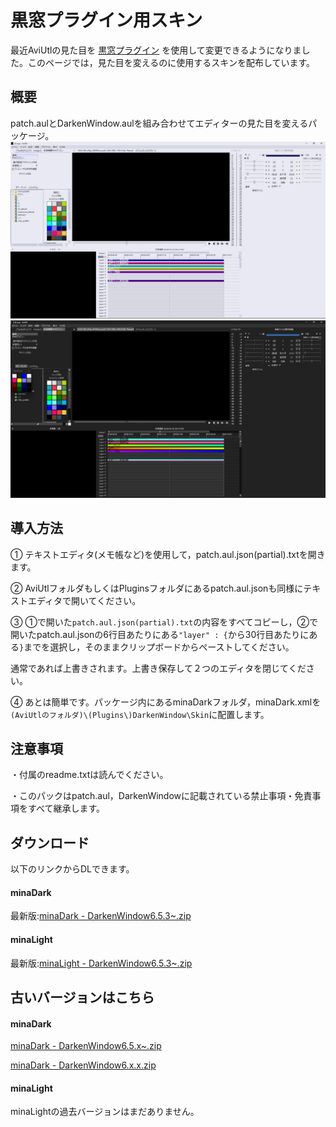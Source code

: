 # 黒窓プラグイン用スキン

最近AviUtlの見た目を
[黒窓プラグイン](https://github.com/hebiiro/AviUtl-Plugin-DarkenWindow)
を使用して変更できるようになりました。このページでは，見た目を変えるのに使用するスキンを配布しています。

## 概要
patch.aulとDarkenWindow.aulを組み合わせてエディターの見た目を変えるパッケージ。
![スクショ](20220718-light.png)![スクショ](20220718-dark.png)

## 導入方法
① テキストエディタ(メモ帳など)を使用して，patch.aul.json(partial).txtを開きます。

② AviUtlフォルダもしくはPluginsフォルダにあるpatch.aul.jsonも同様にテキストエディタで開いてください。

③ ①で開いた```patch.aul.json(partial).txt```の内容をすべてコピーし，②で開いたpatch.aul.jsonの6行目あたりにある```"layer" : {```から30行目あたりにある```}```までを選択し，そのままクリップボードからペーストしてください。

通常であれば上書きされます。上書き保存して２つのエディタを閉じてください。

④ あとは簡単です。パッケージ内にあるminaDarkフォルダ，minaDark.xmlを```(AviUtlのフォルダ)\(Plugins\)DarkenWindow\Skin```に配置します。

## 注意事項
・付属のreadme.txtは読んでください。

・このパックはpatch.aul，DarkenWindowに記載されている禁止事項・免責事項をすべて継承します。

## ダウンロード

以下のリンクからDLできます。

#### minaDark

最新版:[minaDark - DarkenWindow6.5.3~.zip](minaDark%20-%20DarkenWindow6.5.3~.zip)

#### minaLight

最新版:[minaLight - DarkenWindow6.5.3~.zip](minaLight%20-%20DarkenWindow6.5.3~.zip)

## 古いバージョンはこちら

#### minaDark

[minaDark - DarkenWindow6.5.x~.zip](minaDark%20-%20DarkenWindow6.5.x~.zip)

[minaDark - DarkenWindow6.x.x.zip](../Blog/minaDark%20-%20DarkenWindow6.x.x.zip)

#### minaLight

minaLightの過去バージョンはまだありません。